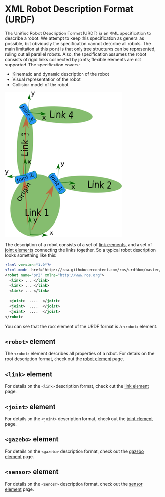 # XML Robot Description Format (URDF)

The Unified Robot Description Format (URDF) is an XML specification to describe a robot. We attempt to keep this specification as general as possible, but obviously the specification cannot describe all robots. The main limitation at this point is that only tree structures can be represented, ruling out all parallel robots. Also, the specification assumes the robot consists of rigid links connected by joints; flexible elements are not supported. The specification covers:

 * Kinematic and dynamic description of the robot
 * Visual representation of the robot
 * Collision model of the robot

 <img src="link.png" alt="Link" height="472"> 
 
The description of a robot consists of a set of [link elements](./link.md), and a set of [joint elements](./joint.md) connecting the links together. So a typical robot description looks something like this:

~~~xml
<?xml version="1.0"?>
<?xml-model href="https://raw.githubusercontent.com/ros/urdfdom/master/xsd/urdf.xsd"?>
<robot name="pr2" xmlns="http://www.ros.org">
  <link> ... </link>
  <link> ... </link>
  <link> ... </link>

  <joint>  ....  </joint>
  <joint>  ....  </joint>
  <joint>  ....  </joint>
</robot>
~~~

You can see that the root element of the URDF format is a `<robot>` element.

## `<robot>` element

The `<robot>` element describes all properties of a robot. For details on the root description format, check out the [robot element](./robot.md) page.

## `<link>`  element

For details on the `<link>` description format, check out the [link element](./link.md) page.

## `<joint>`  element

For details on the `<joint>` description format, check out the [joint element](./joint.md) page.

## `<gazebo>` element

For details on the `<gazebo>` description format, check out the [gazebo element](./gazebo.md) page.

## `<sensor>` element

For details on the `<senosr>` description format, check out the [sensor element](./sensor.md) page.
